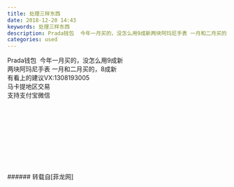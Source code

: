 ```yaml
---
title: 处理三样东西
date: 2018-12-20 14:43
keywords: 处理三样东西
description: Prada钱包  今年一月买的，没怎么用9成新两块阿玛尼手表 一月和二月买的，8成新有看上的建议VX:1308193005马卡提地区交易支持支付宝微信
categories: used
---
```

<td class="t_f" id="postmessage_2525034">

Prada钱包  今年一月买的，没怎么用9成新<br/>
两块阿玛尼手表 一月和二月买的，8成新<br/>
有看上的建议VX:1308193005<br/>
马卡提地区交易<br/>
支持支付宝微信<br/>
<img alt="" border="0" class="zoom" data-cf-modified-ef3e9216eff6efff5efe8a85-="" file="http://www.flw.ph/data/appbyme/upload/image/201812/20/t4iHMZj41GqR.jpg" id="aimg_kNQ2O" lazyloadthumb="1" onclick="" onmouseover="" src="http://www.flw.ph/data/appbyme/upload/image/201812/20/t4iHMZj41GqR.jpg"/><br/>
<br/>
<img alt="" border="0" class="zoom" data-cf-modified-ef3e9216eff6efff5efe8a85-="" file="http://www.flw.ph/data/appbyme/upload/image/201812/20/qjEVJCxCz8UQ.jpg" id="aimg_Ev7uI" lazyloadthumb="1" onclick="" onmouseover="" src="http://www.flw.ph/data/appbyme/upload/image/201812/20/qjEVJCxCz8UQ.jpg"/><br/>
<br/>
<img alt="" border="0" class="zoom" data-cf-modified-ef3e9216eff6efff5efe8a85-="" file="http://www.flw.ph/data/appbyme/upload/image/201812/20/MZI1ynfN5RuO.jpg" id="aimg_knKww" lazyloadthumb="1" onclick="" onmouseover="" src="http://www.flw.ph/data/appbyme/upload/image/201812/20/MZI1ynfN5RuO.jpg"/><br/>
<br/>
<img alt="" border="0" class="zoom" data-cf-modified-ef3e9216eff6efff5efe8a85-="" file="http://www.flw.ph/data/appbyme/upload/image/201812/20/qItgAc6IdrCi.jpg" id="aimg_r9Mrx" lazyloadthumb="1" onclick="" onmouseover="" src="http://www.flw.ph/data/appbyme/upload/image/201812/20/qItgAc6IdrCi.jpg"/><br/>
<br/>
<img alt="" border="0" class="zoom" data-cf-modified-ef3e9216eff6efff5efe8a85-="" file="http://www.flw.ph/data/appbyme/upload/image/201812/20/VegZw30pWvfi.jpg" id="aimg_VIAbi" lazyloadthumb="1" onclick="" onmouseover="" src="http://www.flw.ph/data/appbyme/upload/image/201812/20/VegZw30pWvfi.jpg"/><br/>
<br/>
<img alt="" border="0" class="zoom" data-cf-modified-ef3e9216eff6efff5efe8a85-="" file="http://www.flw.ph/data/appbyme/upload/image/201812/20/Jkj6aMkNA2NT.jpg" id="aimg_SOAb3" lazyloadthumb="1" onclick="" onmouseover="" src="http://www.flw.ph/data/appbyme/upload/image/201812/20/Jkj6aMkNA2NT.jpg"/><br/>
<br/>
<img alt="" border="0" class="zoom" data-cf-modified-ef3e9216eff6efff5efe8a85-="" file="http://www.flw.ph/data/appbyme/upload/image/201812/20/kn4iE67PElvQ.jpg" id="aimg_LORrX" lazyloadthumb="1" onclick="" onmouseover="" src="http://www.flw.ph/data/appbyme/upload/image/201812/20/kn4iE67PElvQ.jpg"/><br/>
<br/>
<img alt="" border="0" class="zoom" data-cf-modified-ef3e9216eff6efff5efe8a85-="" file="http://www.flw.ph/data/appbyme/upload/image/201812/20/jMvyoRA2LyI7.jpg" id="aimg_Bh64C" lazyloadthumb="1" onclick="" onmouseover="" src="http://www.flw.ph/data/appbyme/upload/image/201812/20/jMvyoRA2LyI7.jpg"/><br/>
<br/>
<img alt="" border="0" class="zoom" data-cf-modified-ef3e9216eff6efff5efe8a85-="" file="http://www.flw.ph/data/appbyme/upload/image/201812/20/WUxwdDIVC6VN.jpg" id="aimg_JDpMO" lazyloadthumb="1" onclick="" onmouseover="" src="http://www.flw.ph/data/appbyme/upload/image/201812/20/WUxwdDIVC6VN.jpg"/><br/>
<br/>
</td>
###### 转载自[菲龙网]